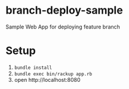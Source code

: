 branch-deploy-sample
====================

Sample Web App for deploying feature branch

# Setup

1. `bundle install`
2. `bundle exec bin/rackup app.rb`
3. open http://localhost:8080
